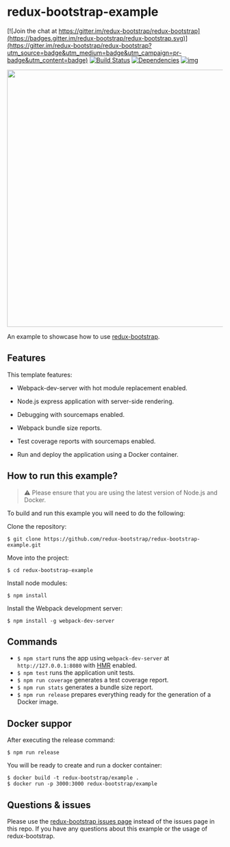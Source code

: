 # redux-bootstrap-example

[![Join the chat at https://gitter.im/redux-bootstrap/redux-bootstrap](https://badges.gitter.im/redux-bootstrap/redux-bootstrap.svg)](https://gitter.im/redux-bootstrap/redux-bootstrap?utm_source=badge&utm_medium=badge&utm_campaign=pr-badge&utm_content=badge)
[![Build Status](https://travis-ci.org/redux-bootstrap/redux-bootstrap-example.svg?branch=master)](https://travis-ci.org/redux-bootstrap/redux-bootstrap-example)
[![Dependencies](https://david-dm.org/redux-bootstrap/redux-bootstrap-example.svg)](https://david-dm.org/redux-bootstrap/redux-bootstrap-example#info=dependencies)
[![img](https://david-dm.org/redux-bootstrap/redux-bootstrap/dev-status-example.svg)](https://david-dm.org/redux-bootstrap/redux-bootstrap-example/#info=devDependencies)

<img src="https://pbs.twimg.com/media/Czu_yEEWEAAJNwA.jpg:large" width="600" />

An example to showcase how to use [redux-bootstrap](https://github.com/redux-bootstrap/redux-bootstrap).

## Features
This template features:
- Webpack-dev-server with hot module replacement enabled.
- Node.js express application with server-side rendering.
- Debugging with sourcemaps enabled.
- Webpack bundle size reports.
- Test coverage reports with sourcemaps enabled.

- Run and deploy the application using a Docker container.

## How to run this example?

> :warning: Please ensure that you are using the latest version of Node.js and Docker.

To build and run this example you will need to do the following:

Clone the repository:

```
$ git clone https://github.com/redux-bootstrap/redux-bootstrap-example.git
```

Move into the project:

```
$ cd redux-bootstrap-example
```

Install node modules:

```
$ npm install
```

Install the Webpack development server:

```
$ npm install -g webpack-dev-server
```

## Commands

- `$ npm start` runs the app using `webpack-dev-server` at `http://127.0.0.1:8080` with [HMR](https://webpack.github.io/docs/hot-module-replacement.html) enabled.
- `$ npm test` runs the application unit tests.
- `$ npm run coverage` generates a test coverage report.
- `$ npm run stats` generates a bundle size report.
- `$ npm run release` prepares everything ready for the generation of a Docker image.

## Docker suppor
After executing the release command:

```
$ npm run release
```

You will be ready to create and run a docker container:

```
$ docker build -t redux-bootstrap/example .
$ docker run -p 3000:3000 redux-bootstrap/example
```

## Questions & issues
Please use the [redux-bootstrap issues page](https://github.com/redux-bootstrap/redux-bootstrap/issues) 
instead of the issues page in this repo. If you have any questions about this example or the usage 
of redux-bootstrap.
